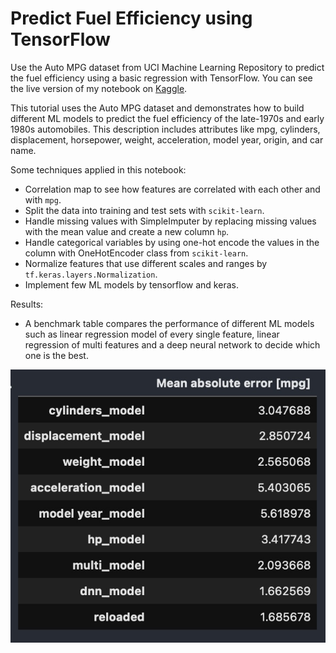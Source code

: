 # Predict Fuel Efficiency using TensorFlow
Use the Auto MPG dataset from UCI Machine Learning Repository to predict the fuel efficiency using a basic regression with TensorFlow.
You can see the live version of my notebook on [Kaggle](https://www.kaggle.com/theblackwood/predict-fuel-efficiency-using-tensorflow/notebook).

This tutorial uses the Auto MPG dataset and demonstrates how to build different ML models to predict the fuel efficiency of the late-1970s and early 1980s automobiles. This description includes attributes like mpg, cylinders, displacement, horsepower, weight, acceleration, model year, origin, and car name.

Some techniques applied in this notebook:
- Correlation map to see how features are correlated with each other and with ```mpg```.
- Split the data into training and test sets with ```scikit-learn```.
- Handle missing values with SimpleImputer by replacing missing values with the mean value and create a new column ```hp```.
- Handle categorical variables by using one-hot encode the values in the column with OneHotEncoder class from ```scikit-learn```. 
- Normalize features that use different scales and ranges by ```tf.keras.layers.Normalization```.
- Implement few ML models by tensorflow and keras.

Results:
- A benchmark table compares the performance of different ML models such as linear regression model of every single feature, linear regression of multi features and a deep neural network to decide which one is the best.

![Benchmark Table](https://raw.githubusercontent.com/harveyvn/Predict-Fuel-Efficiency-using-TensorFlow/main/benchmark.jpg)
